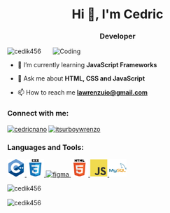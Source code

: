 
<h1 align="center">Hi 👋, I'm Cedric</h1>
<h3 align="center">Developer</h3>
<img align="right" src="https://upload.wikimedia.org/wikipedia/commons/6/6f/Programming123najra.gif" alt="Coding" width="400">

<p align="left"> <img src="https://komarev.com/ghpvc/?username=cedik456&label=Profile%20views&color=0e75b6&style=flat" alt="cedik456" /> </p>

- 🌱 I’m currently learning **JavaScript Frameworks**

- 💬 Ask me about **HTML, CSS and JavaScript**

- 📫 How to reach me **lawrenzuio@gmail.com**

<h3 align="left">Connect with me:</h3>
<p align="left">
<a href="https://fb.com/cedricnano" target="blank"><img align="center" src="https://raw.githubusercontent.com/rahuldkjain/github-profile-readme-generator/master/src/images/icons/Social/facebook.svg" alt="cedricnano" height="30" width="40" /></a>
<a href="https://instagram.com/itsurboywrenzo" target="blank"><img align="center" src="https://raw.githubusercontent.com/rahuldkjain/github-profile-readme-generator/master/src/images/icons/Social/instagram.svg" alt="itsurboywrenzo" height="30" width="40" /></a>
</p>

<h3 align="left">Languages and Tools:</h3>
<p align="left"> <a href="https://www.w3schools.com/cpp/" target="_blank" rel="noreferrer"> <img src="https://raw.githubusercontent.com/devicons/devicon/master/icons/cplusplus/cplusplus-original.svg" alt="cplusplus" width="40" height="40"/> </a> <a href="https://www.w3schools.com/css/" target="_blank" rel="noreferrer"> <img src="https://raw.githubusercontent.com/devicons/devicon/master/icons/css3/css3-original-wordmark.svg" alt="css3" width="40" height="40"/> </a> <a href="https://www.figma.com/" target="_blank" rel="noreferrer"> <img src="https://www.vectorlogo.zone/logos/figma/figma-icon.svg" alt="figma" width="40" height="40"/> </a> <a href="https://www.w3.org/html/" target="_blank" rel="noreferrer"> <img src="https://raw.githubusercontent.com/devicons/devicon/master/icons/html5/html5-original-wordmark.svg" alt="html5" width="40" height="40"/> </a> <a href="https://developer.mozilla.org/en-US/docs/Web/JavaScript" target="_blank" rel="noreferrer"> <img src="https://raw.githubusercontent.com/devicons/devicon/master/icons/javascript/javascript-original.svg" alt="javascript" width="40" height="40"/> </a> <a href="https://www.mysql.com/" target="_blank" rel="noreferrer"> <img src="https://raw.githubusercontent.com/devicons/devicon/master/icons/mysql/mysql-original-wordmark.svg" alt="mysql" width="40" height="40"/> </a> </p>

<p><img align="center" src="https://github-readme-stats.vercel.app/api/top-langs?username=cedik456&show_icons=true&locale=en&layout=compact" alt="cedik456" /></p>

<p><img align="center" src="https://github-readme-streak-stats.herokuapp.com/?user=cedik456&" alt="cedik456" /></p>




